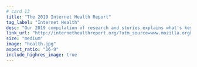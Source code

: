```yaml
---
# card 13
title: "The 2019 Internet Health Report"
tag_label: "Internet Health"
desc: "Our 2019 compilation of research and stories explains what's key to a healthier internet, from personal experience to global concerns."
link_url: "http://internethealthreport.org/?utm_source=www.mozilla.org&utm_medium=referral&utm_campaign=homepage&utm_content=card"
size: "medium"
image: "health.jpg"
aspect_ratio: "16-9"
include_highres_image: true
---
```


